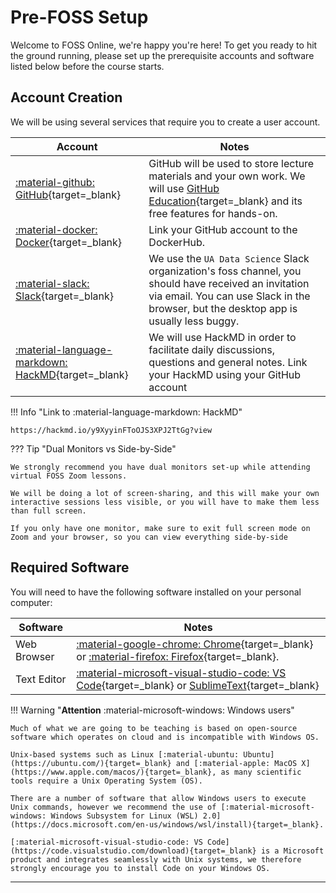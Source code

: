 # Pre-FOSS Setup

Welcome to FOSS Online, we're happy you're here! To get you ready to hit the ground running, please set up the prerequisite accounts and software listed below before the course starts.

## Account Creation

We will be using several services that require you to create a user account.

| Account | Notes |
| --- | --- |
| [:material-github: GitHub](https://github.com){target=_blank} |  GitHub will be used to store lecture materials and your own work. We will use [GitHub Education](https://education.github.com/){target=_blank} and its free features for hands-on.
| [:material-docker: Docker](https://hub.docker.com){target=_blank} | Link your GitHub account to the DockerHub. |
| [:material-slack: Slack](https://uadatascience.slack.com/){target=_blank} | We use the `UA Data Science`  Slack organization's foss channel, you should have received an invitation via email. You can use Slack in the browser, but the desktop app is usually less buggy. |
| [:material-language-markdown: HackMD](https://hackmd.io/){target=_blank} | We will use HackMD in order to facilitate daily discussions, questions and general notes. Link your HackMD using your GitHub account|

!!! Info "Link to :material-language-markdown: HackMD"

    https://hackmd.io/y9XyyinFToOJS3XPJ2TtGg?view 

??? Tip "Dual Monitors vs Side-by-Side"

    We strongly recommend you have dual monitors set-up while attending virtual FOSS Zoom lessons.

    We will be doing a lot of screen-sharing, and this will make your own interactive sessions less visible, or you will have to make them less than full screen.

    If you only have one monitor, make sure to exit full screen mode on Zoom and your browser, so you can view everything side-by-side

## Required Software

You will need to have the following software installed on your personal computer:

| Software | Notes |
| -------- | ----- |
| Web Browser | [:material-google-chrome: Chrome](https://www.google.com/chrome/dr/download/){target=_blank} or [:material-firefox: Firefox](https://www.mozilla.org/en-US/firefox/new/){target=_blank}. |
| Text Editor | [:material-microsoft-visual-studio-code: VS Code](https://code.visualstudio.com/download){target=_blank} or [SublimeText](https://www.sublimetext.com/){target=_blank} |

!!! Warning "**Attention** :material-microsoft-windows: Windows users"

    Much of what we are going to be teaching is based on open-source software which operates on cloud and is incompatible with Windows OS.

    Unix-based systems such as Linux [:material-ubuntu: Ubuntu](https://ubuntu.com/){target=_blank} and [:material-apple: MacOS X](https://www.apple.com/macos/){target=_blank}, as many scientific tools require a Unix Operating System (OS). 
    
    There are a number of software that allow Windows users to execute Unix commands, however we recommend the use of [:material-microsoft-windows: Windows Subsystem for Linux (WSL) 2.0](https://docs.microsoft.com/en-us/windows/wsl/install){target=_blank}.

    [:material-microsoft-visual-studio-code: VS Code](https://code.visualstudio.com/download){target=_blank} is a Microsoft product and integrates seamlessly with Unix systems, we therefore strongly encourage you to install Code on your Windows OS.

---
